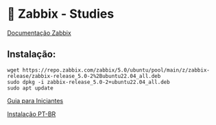 # 🔴 Zabbix - Studies

[Documentação Zabbix](https://www.zabbix.com/documentation/current/en/manual/introduction)

## Instalação: 
````
wget https://repo.zabbix.com/zabbix/5.0/ubuntu/pool/main/z/zabbix-release/zabbix-release_5.0-2%2Bubuntu22.04_all.deb
sudo dpkg -i zabbix-release_5.0-2+ubuntu22.04_all.deb
sudo apt update
````
[Guia para Iniciantes](https://aleks-aleksandrov.medium.com/beginners-guide-to-zabbix-easy-steps-for-installation-and-configuration-39ed9a81e0c2)

[Instalação PT-BR](https://www.zabbix.com/br/download?zabbix=7.0&os_distribution=ubuntu_arm64&os_version=24.04&components=server_frontend_agent&db=mysql&ws=apache)
